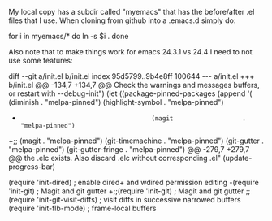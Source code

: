 My local copy has a subdir called "myemacs" that has the before/after .el files that I use.
When cloning from github into a .emacs.d simply do:

for i in myemacs/*
do
  ln -s $i .
done


Also note that to make things work for emacs 24.3.1 vs 24.4 I need to not use some features:

diff --git a/init.el b/init.el
index 95d5799..9b4e8ff 100644
--- a/init.el
+++ b/init.el
@@ -134,7 +134,7 @@ Check the warnings and messages buffers, or restart with --debug-init")
 (let ((package-pinned-packages (append '(
                                          (diminish                . "melpa-pinned")
                                          (highlight-symbol        . "melpa-pinned")
-                                         (magit                   . "melpa-pinned")
+;;                                         (magit                   . "melpa-pinned")
                                          (git-timemachine         . "melpa-pinned")
                                          (git-gutter              . "melpa-pinned")
                                          (git-gutter-fringe       . "melpa-pinned")
@@ -279,7 +279,7 @@ the .elc exists. Also discard .elc without corresponding .el"
 (update-progress-bar)

 (require 'init-dired)           ; enable dired+ and wdired permission editing
-(require 'init-git)             ; Magit and git gutter
+;;(require 'init-git)             ; Magit and git gutter
 ;;(require 'init-git-visit-diffs) ; visit diffs in successive narrowed buffers
 (require 'init-flb-mode)        ; frame-local buffers
